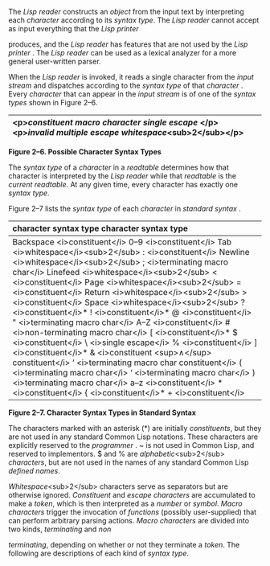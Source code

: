  

The *Lisp reader* constructs an *object* from the input text by interpreting each *character* according to its *syntax type*. The *Lisp reader* cannot accept as input everything that the *Lisp printer*  



produces, and the *Lisp reader* has features that are not used by the *Lisp printer* . The *Lisp reader* can be used as a lexical analyzer for a more general user-written parser. 

When the *Lisp reader* is invoked, it reads a single character from the *input stream* and dispatches according to the *syntax type* of that *character* . Every *character* that can appear in the *input stream* is of one of the *syntax types* shown in Figure 2–6. 

|\<p\>*constituent macro character single escape* \</p\>\<p\>*invalid multiple escape whitespace*\<sub\>2\</sub\>\</p\>|
| :- |


**Figure 2–6. Possible Character Syntax Types** 

The *syntax type* of a *character* in a *readtable* determines how that character is interpreted by the *Lisp reader* while that *readtable* is the *current readtable*. At any given time, every character has exactly one *syntax type*. 

Figure 2–7 lists the *syntax type* of each *character* in *standard syntax* . 

|**character syntax type character syntax type**|
| :- |
|Backspace \<i\>constituent\</i\> 0–9 \<i\>constituent\</i\> Tab \<i\>whitespace\</i\>\<sub\>2\</sub\> : \<i\>constituent\</i\> Newline \<i\>whitespace\</i\>\<sub\>2\</sub\> ; \<i\>terminating macro char\</i\> Linefeed \<i\>whitespace\</i\>\<sub\>2\</sub\> \< \<i\>constituent\</i\> Page \<i\>whitespace\</i\>\<sub\>2\</sub\> = \<i\>constituent\</i\> Return \<i\>whitespace\</i\>\<sub\>2\</sub\> \> \<i\>constituent\</i\> Space \<i\>whitespace\</i\>\<sub\>2\</sub\> ? \<i\>constituent\</i\>* ! \<i\>constituent\</i\>* @ \<i\>constituent\</i\> " \<i\>terminating macro char\</i\> A–Z \<i\>constituent\</i\> # \<i\>non-terminating macro char\</i\> [ \<i\>constituent\</i\>* $ \<i\>constituent\</i\> \ \<i\>single escape\</i\> % \<i\>constituent\</i\> ] \<i\>constituent\</i\>* & \<i\>constituent \<sup\>∧\</sup\> constituent\</i\> ’ \<i\>terminating macro char constituent\</i\> ( \<i\>terminating macro char\</i\> ‘ \<i\>terminating macro char\</i\> ) \<i\>terminating macro char\</i\> a–z \<i\>constituent\</i\> * \<i\>constituent\</i\> \{ \<i\>constituent\</i\>* + \<i\>constituent\</i\> | \<i\>multiple escape\</i\> , \<i\>terminating macro char\</i\> \} \<i\>constituent\</i\>* - \<i\>constituent\</i\> ~ \<i\>constituent\</i\> . \<i\>constituent\</i\> Rubout \<i\>constituent\</i\> / \<i\>constituent\</i\>|


**Figure 2–7. Character Syntax Types in Standard Syntax**  



The characters marked with an asterisk (\*) are initially *constituents*, but they are not used in any standard Common Lisp notations. These characters are explicitly reserved to the *programmer* . ~ is not used in Common Lisp, and reserved to implementors. $ and % are *alphabetic*\<sub\>2\</sub\> *characters*, but are not used in the names of any standard Common Lisp *defined names*. 

*Whitespace*\<sub\>2\</sub\> characters serve as separators but are otherwise ignored. *Constituent* and *escape characters* are accumulated to make a *token*, which is then interpreted as a *number* or *symbol*. *Macro characters* trigger the invocation of *functions* (possibly user-supplied) that can perform arbitrary parsing actions. *Macro characters* are divided into two kinds, *terminating* and *non* 

*terminating*, depending on whether or not they terminate a *token*. The following are descriptions of each kind of *syntax type*. 

